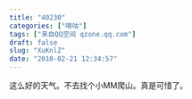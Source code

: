 ```yaml
---
title: "40230"
categories: ["嘀咕"]
tags: ["来自QQ空间 qzone.qq.com"]
draft: false
slug: "XuKnlZ"
date: "2010-02-21 12:34:57"
---
```


这么好的天气。不去找个小MM爬山。真是可惜了。
